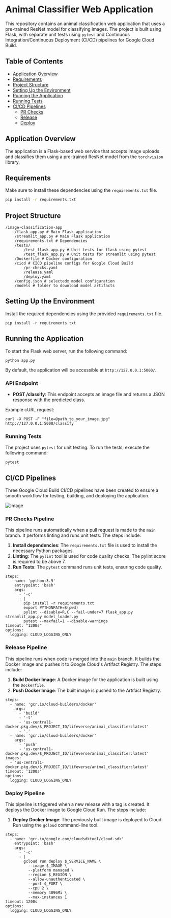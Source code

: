 # Animal Classifier Web Application

This repository contains an animal classification web application that uses a pre-trained ResNet model for classifying images. The project is built using Flask, with separate unit tests using `pytest` and Continuous Integration/Continuous Deployment (CI/CD) pipelines for Google Cloud Build. 

## Table of Contents
- [Application Overview](#application-overview)
- [Requirements](#requirements)
- [Project Structure](#project-structure)
- [Setting Up the Environment](#setting-up-the-environment)
- [Running the Application](#running-the-application)
- [Running Tests](#running-tests)
- [CI/CD Pipelines](#cicd-pipelines)
  - [PR Checks](#pr-checks-pipeline)
  - [Release](#release-pipeline)
  - [Deploy](#deploy-pipeline)

## Application Overview

The application is a Flask-based web service that accepts image uploads and classifies them using a pre-trained ResNet model from the `torchvision` library.

## Requirements
Make sure to install these dependencies using the `requirements.txt` file.

```bash
pip install -r requirements.txt
```

## Project Structure
```
/image-classification-app
	/flask_app.py # Main Flask application
	/streamlit_app.py # Main Flask application
	/requirements.txt # Dependencies
	/tests/
		/test_flask_app.py # Unit tests for flask using pytest
		/test_flask_app.py # Unit tests for streamlit using pytest
	/Dockerfile # Docker configuration
	/cicd # CICD pipeline configs for Google Cloud Build
		/pr-checks.yaml
		/release.yaml
		/deploy.yaml
	/config.json # selectedx model configuration
	/models # folder to download model artifacts
```
## Setting Up the Environment

Install the required dependencies using the provided `requirements.txt` file.
```
pip install -r requirements.txt
```
## Running the Application
To start the Flask web server, run the following command:
```
python app.py
```
By default, the application will be accessible at `http://127.0.0.1:5000/`.

### API Endpoint

-   **POST /classify**: This endpoint accepts an image file and returns a JSON response with the predicted class.

Example cURL request:
```
curl -X POST -F "file=@path_to_your_image.jpg" http://127.0.0.1:5000/classify
```
### Running Tests
The project uses `pytest` for unit testing. To run the tests, execute the following command:
```
pytest
```

## CI/CD Pipelines

Three Google Cloud Build CI/CD pipelines have been created to ensure a smooth workflow for testing, building, and deploying the application.

![image](https://github.com/user-attachments/assets/b4c62b8e-b93f-4849-8659-b5048eb2ad0a)

### PR Checks Pipeline

This pipeline runs automatically when a pull request is made to the `main` branch. It performs linting and runs unit tests. The steps include:

1.  **Install dependencies**: The `requirements.txt` file is used to install the necessary Python packages.
2.  **Linting**: The `pylint` tool is used for code quality checks. The pylint score is required to be above 7.
3.  **Run Tests**: The `pytest` command runs unit tests, ensuring code quality.
```
steps:
  - name: 'python:3.9'
    entrypoint: 'bash'
    args:
      - '-c'
      - |
        pip install -r requirements.txt
        export PYTHONPATH=$(pwd)
        pylint --disable=R,C --fail-under=7 flask_app.py streamlit_app.py model_loader.py
        pytest --maxfail=1 --disable-warnings
timeout: "1200s"
options:
  logging: CLOUD_LOGGING_ONLY

```
### Release Pipeline
This pipeline runs when code is merged into the `main` branch. It builds the Docker image and pushes it to Google Cloud's Artifact Registry. The steps include:

1.  **Build Docker Image**: A Docker image for the application is built using the `Dockerfile`.
2.  **Push Docker Image**: The built image is pushed to the Artifact Registry.
```
steps:
  - name: 'gcr.io/cloud-builders/docker'
    args:
      - 'build'
      - '-t'
      - 'us-central1-docker.pkg.dev/$_PROJECT_ID/lifeverse/animal_classifier:latest'
      - '.'
  - name: 'gcr.io/cloud-builders/docker'
    args:
      - 'push'
      - 'us-central1-docker.pkg.dev/$_PROJECT_ID/lifeverse/animal_classifier:latest'
images:
  - 'us-central1-docker.pkg.dev/$_PROJECT_ID/lifeverse/animal_classifier:latest'
timeout: '1200s'
options:
  logging: CLOUD_LOGGING_ONLY
```
### Deploy Pipeline
This pipeline is triggered when a new release with a tag is created. It deploys the Docker image to Google Cloud Run. The steps include:

1.  **Deploy Docker Image**: The previously built image is deployed to Cloud Run using the `gcloud` command-line tool.
```
steps:
  - name: 'gcr.io/google.com/cloudsdktool/cloud-sdk'
    entrypoint: 'bash'
    args:
      - '-c'
      - |
        gcloud run deploy $_SERVICE_NAME \
          --image $_IMAGE \
          --platform managed \
          --region $_REGION \
          --allow-unauthenticated \
          --port $_PORT \
          --cpu 2 \
          --memory 4096Mi \
          --max-instances 1
timeout: 1200s
options:
  logging: CLOUD_LOGGING_ONLY

```
